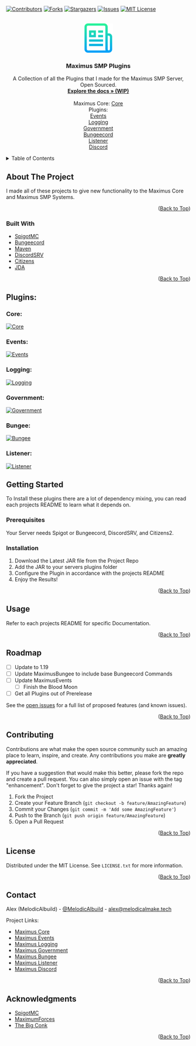 <div id="top"></div>

<!-- PROJECT SHIELDS -->
<!--
*** I'm using markdown "reference style" links for readability.
*** Reference links are enclosed in brackets [ ] instead of parentheses ( ).
*** See the bottom of this document for the declaration of the reference variables
*** for contributors-url, forks-url, etc. This is an optional, concise syntax you may use.
*** https://www.markdownguide.org/basic-syntax/#reference-style-links
-->
[![Contributors][contributors-shield]][contributors-url]
[![Forks][forks-shield]][forks-url]
[![Stargazers][stars-shield]][stars-url]
[![Issues][issues-shield]][issues-url]
[![MIT License][license-shield]][license-url]



<!-- PROJECT LOGO -->
<br />
<div align="center">
  <a href="https://github.com/MelodicAlbuild/MaximusHub">
    <img src="images/logo.png" alt="Logo" width="80" height="80">
  </a>

<h3 align="center">Maximus SMP Plugins</h3>

  <p align="center">
    A Collection of all the Plugins that I made for the Maximus SMP Server, Open Sourced.
    <br />
    <a href="https://github.com/MelodicAlbuild/MaximusHub/wiki"><strong>Explore the docs » (WIP)</strong></a>
    <br /><br />
    Maximus Core:
    <a href="https://github.com/MelodicAlbuild/MaximusCore">Core</a>
    <br />
    Plugins: 
    <br />
    <a href="https://github.com/MelodicAlbuild/MaximusEvents">Events</a>
    <br />
    <a href="https://github.com/MelodicAlbuild/MaximusLogging">Logging</a>
    <br />
    <a href="https://github.com/MelodicAlbuild/MaximusGovernment">Government</a>
    <br />
    <a href="https://github.com/MelodicAlbuild/MaximusBungee">Bungeecord</a>
    <br />
    <a href="https://github.com/MelodicAlbuild/MaximusListener">Listener</a>
    <br />
    <a href="https://github.com/MelodicAlbuild/MaximusDiscord">Discord</a>
  </p>
</div>



<!-- TABLE OF CONTENTS -->
<details>
  <summary>Table of Contents</summary>
  <ol>
    <li>
      <a href="#about-the-project">About The Project</a>
      <ul>
        <li><a href="#built-with">Built With</a></li>
      </ul>
    </li>
    <li>
      <a href="#getting-started">Getting Started</a>
      <ul>
        <li><a href="#prerequisites">Prerequisites</a></li>
        <li><a href="#installation">Installation</a></li>
      </ul>
    </li>
    <li><a href="#usage">Usage</a></li>
    <li><a href="#roadmap">Roadmap</a></li>
    <li><a href="#contributing">Contributing</a></li>
    <li><a href="#license">License</a></li>
    <li><a href="#contact">Contact</a></li>
    <li><a href="#acknowledgments">Acknowledgments</a></li>
  </ol>
</details>



<!-- ABOUT THE PROJECT -->
## About The Project

I made all of these projects to give new functionality to the Maximus Core and Maximus SMP Systems.

<p align="right">(<a href="#top">Back to Top</a>)</p>



### Built With

* [SpigotMC](https://www.spigotmc.org/)
* [Bungeecord](https://www.spigotmc.org/wiki/bungeecord/)
* [Maven](https://maven.apache.org/)
* [DiscordSRV](https://github.com/DiscordSRV/DiscordSRV)
* [Citizens](https://github.com/CitizensDev/Citizens2)
* [JDA](https://github.com/DV8FromTheWorld/JDA)

<p align="right">(<a href="#top">Back to Top</a>)</p>


## Plugins:

### Core:
[![Core][max-core]][max-core-url]

### Events:
[![Events][max-events]][max-events-url]

### Logging:
[![Logging][max-logging]][max-logging-url]

### Government:
[![Government][max-gov]][max-gov-url]

### Bungee:
[![Bungee][max-bungee]][max-bungee-url]

### Listener:
[![Listener][max-listener]][max-listener-url]

<!-- GETTING STARTED -->
## Getting Started

To Install these plugins there are a lot of dependency mixing, you can read each projects README to learn what it depends on.

### Prerequisites

Your Server needs Spigot or Bungeecord, DiscordSRV, and Citizens2.

### Installation

1. Download the Latest JAR file from the Project Repo
2. Add the JAR to your servers plugins folder
3. Configure the Plugin in accordance with the projects README
4. Enjoy the Results!

<p align="right">(<a href="#top">Back to Top</a>)</p>



<!-- USAGE EXAMPLES -->
## Usage

Refer to each projects README for specific Documentation.

<!-- _For more examples, please refer to the [Documentation](https://example.com)_ -->

<p align="right">(<a href="#top">Back to Top</a>)</p>



<!-- ROADMAP -->
## Roadmap

- [ ] Update to 1.19
- [ ] Update MaximusBungee to include base Bungeecord Commands
- [ ] Update MaximusEvents
    - [ ] Finish the Blood Moon
- [ ] Get all Plugins out of Prerelease

See the [open issues](https://github.com/MelodicAlbuild/MaximusHub/issues) for a full list of proposed features (and known issues).

<p align="right">(<a href="#top">Back to Top</a>)</p>



<!-- CONTRIBUTING -->
## Contributing

Contributions are what make the open source community such an amazing place to learn, inspire, and create. Any contributions you make are **greatly appreciated**.

If you have a suggestion that would make this better, please fork the repo and create a pull request. You can also simply open an issue with the tag "enhancement".
Don't forget to give the project a star! Thanks again!

1. Fork the Project
2. Create your Feature Branch (`git checkout -b feature/AmazingFeature`)
3. Commit your Changes (`git commit -m 'Add some AmazingFeature'`)
4. Push to the Branch (`git push origin feature/AmazingFeature`)
5. Open a Pull Request

<p align="right">(<a href="#top">Back to Top</a>)</p>



<!-- LICENSE -->
## License

Distributed under the MIT License. See `LICENSE.txt` for more information.

<p align="right">(<a href="#top">Back to Top</a>)</p>



<!-- CONTACT -->
## Contact

Alex (MelodicAlbuild) - [@MelodicAlbuild](https://twitter.com/melodicalbuild) - alex@melodicalmake.tech

Project Links: 

 - [Maximus Core](https://github.com/MelodicAlbuild/MaximusCore)
 - [Maximus Events](https://github.com/MelodicAlbuild/MaximusEvents)
 - [Maximus Logging](https://github.com/MelodicAlbuild/MaximusLogging)
 - [Maximus Government](https://github.com/MelodicAlbuild/MaximusGovernment)
 - [Maximus Bungee](https://github.com/MelodicAlbuild/MaximusBungee)
 - [Maximus Listener](https://github.com/MelodicAlbuild/MaximusListener)
 - [Maximus Discord](https://github.com/MelodicAlbuild/MaximusDiscord)

<p align="right">(<a href="#top">Back to Top</a>)</p>



<!-- ACKNOWLEDGMENTS -->
## Acknowledgments

* [SpigotMC](https://www.spigotmc.org/)
* [MaximumForces]()
* [The Big Conk]()

<p align="right">(<a href="#top">Back to Top</a>)</p>



<!-- MARKDOWN LINKS & IMAGES -->
<!-- https://www.markdownguide.org/basic-syntax/#reference-style-links -->
[contributors-shield]: https://img.shields.io/github/contributors/MelodicAlbuild/MaximusHub.svg?style=for-the-badge
[contributors-url]: https://github.com/MelodicAlbuild/MaximusHub/graphs/contributors
[forks-shield]: https://img.shields.io/github/forks/MelodicAlbuild/MaximusHub.svg?style=for-the-badge
[forks-url]: https://github.com/MelodicAlbuild/MaximusHub/network/members
[stars-shield]: https://img.shields.io/github/stars/MelodicAlbuild/MaximusHub.svg?style=for-the-badge
[stars-url]: https://github.com/MelodicAlbuild/MaximusHub/stargazers
[issues-shield]: https://img.shields.io/github/issues/MelodicAlbuild/MaximusHub.svg?style=for-the-badge
[issues-url]: https://github.com/MelodicAlbuild/MaximusHub/issues
[license-shield]: https://img.shields.io/github/license/MelodicAlbuild/MaximusHub.svg?style=for-the-badge
[license-url]: https://github.com/MelodicAlbuild/MaximusHub/blob/master/LICENSE
[max-discord]: https://img.shields.io/github/v/release/MelodicAlbuild/MaximusDiscord?style=for-the-badge
[max-discord-url]: https://github.com/MelodicAlbuild/MaximusDiscord/releases/latest
[max-core]: https://img.shields.io/github/v/release/MelodicAlbuild/MaximusCore?style=for-the-badge
[max-core-url]: https://github.com/MelodicAlbuild/MaximusCore/releases/latest
[max-bungee]: https://img.shields.io/github/v/release/MelodicAlbuild/MaximusBungee?style=for-the-badge
[max-bungee-url]: https://github.com/MelodicAlbuild/MaximusBungee/releases/latest
[max-listener]: https://img.shields.io/github/v/release/MelodicAlbuild/MaximusListener?style=for-the-badge
[max-listener-url]: https://github.com/MelodicAlbuild/MaximusListener/releases/latest
[max-events]: https://img.shields.io/github/v/release/MelodicAlbuild/MaximusEvents?style=for-the-badge
[max-events-url]: https://github.com/MelodicAlbuild/MaximusEvents/releases/latest
[max-gov]: https://img.shields.io/github/v/release/MelodicAlbuild/MaximusGovernment?style=for-the-badge
[max-gov-url]: https://github.com/MelodicAlbuild/MaximusGovernment/releases/latest
[max-logging]: https://img.shields.io/github/v/release/MelodicAlbuild/MaximusLogging?style=for-the-badge
[max-logging-url]: https://github.com/MelodicAlbuild/MaximusLogging/releases/latest